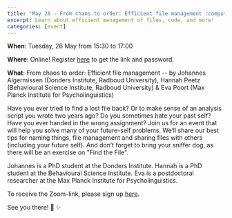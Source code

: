 ```yaml
---
title: "May 26 - From chaos to order: Efficient file management :computer: :scream: :file_folder: :eyes:"
excerpt: Learn about efficient management of files, code, and more!
categories: [event]
---
```


**When**: Tuesday, 26 May from 15:30 to 17:00

**Where**: Online! Register [here](https://forms.gle/BCBepSCNVNgcXoAt7) to get the link and password.

**What**: From chaos to order: Efficient file management -- by Johannes Algermissen (Donders Institute, Radboud University), Hannah Peetz (Behavioural Science Institute, Radboud University) & Eva Poort (Max Planck Institute for Psycholinguistics)

Have you ever tried to find a lost file back? Or to make sense of an analysis script you wrote two years ago? Do you sometimes hate your past self? Have you ever handed in the wrong assignment? Join us for an event that will help you solve many of your future-self problems. We’ll share our best tips for naming things, file management and sharing files with others (including your future self). And don’t forget to bring your sniffer dog, as there will be an exercise on "Find the File". 

Johannes is a PhD student at the Donders Institute.
Hannah is a PhD student at the Behavioural Science Institute.
Eva is a postdoctoral researcher at the Max Planck Institute for Psycholinguistics.

To receive the Zoom-link, please sign up [here](https://forms.gle/BCBepSCNVNgcXoAt7).

See you there! :wave: :sparkles:
